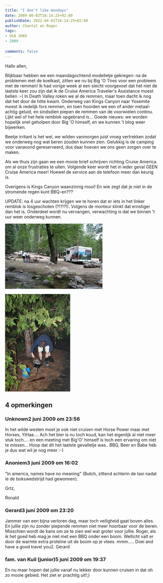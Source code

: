 ```yaml
---
title: "I don't like mondays"
date: 2009-06-02T16:14:25+02:00
publishDate: 2022-04-01T16:14:25+02:00
author: Chantal en Roger
tags:
- USA 2009
- 2009

comments: false
---
```


Hallo allen,

Blijkbaar hebben we een maandagochtend modelletje gekregen: na de problemen met de koelkast, zitten we nu bij Big 'O Tires voor een probleem met de remmen! Ik had vorige week al een slecht voorgevoel dat het niet de laatste keer zou zijn dat ik de Cruise America Traveler's Assistance moest bellen :-( In Death Valley roken we al de remmen, maar toen dacht ik nog dat het door de hitte kwam. Onderweg van Kings Canyon naar Yosemite moest ik redelijk fors remmen, en toen hoorden we een of ander metaal-achtig geluid, en sindsdien piepen de remmen van de voorwielen continu. Lijkt wel of het hele remblok opgebrand is... Goede nieuws: we worden hopelijk snel geholpen door Big 'O himself, en we kunnen 't blog weer bijwerken.

Beetje irritant is het wel, we wilden vanmorgen juist vroeg vertrekken zodat we onderweg nog wat beren zouden kunnen zien. Gelukkig is de camping voor vanavond gereserveerd, dus daar hoeven we ons geen zorgen over te maken.

Als we thuis zijn gaan we een mooie brief schrijven richting Cruise America om al onze frustraties te uiten. Volgende keer wordt het in ieder geval GEEN Cruise America meer! Hoewel de service aan de telefoon meer dan keurig is.

Overigens is Kings Canyon waanzinnig mooi! En wie zegt dat je niet in de stromende regen kunt BBQ-en???

UPDATE: na 4 uur wachten krijgen we te horen dat er iets in het linker remblok is losgeschoten (?!?!?!). Volgens de monteur klinkt dat ernstiger dan het is. Onderdeel wordt nu vervangen, verwachting is dat we binnen 't uur weer onderweg kunnen.

![Kings Canyon](./images/IMG_7510.jpg)

![Kings Canyon](./images/IMG_7477.jpg)

## 4 opmerkingen

### Unknown2 juni 2009 om 23:56

In het wilde westen moet je ook niet cruisen met Horse Power maar met Horses, YiHaa....
Ach het bier is nu toch koud, kan het eigenlijk al niet meer stuk toch.... en een meeting met Big'O' himself is toch een ervaring om niet te missen... Hoop dat dit het laatste gevalletje was.. BBQ, Beer en Babe heb je dus wat wil je nog meer :-)

### Anoniem3 juni 2009 om 16:02

"In america, names have no meaning"
(Butch, zittend achterin de taxi nadat ie de bokswedstrijd had gewonnen).

Grtz,

Ronald

### Gerard3 juni 2009 om 23:20

Jammer van een bijna verloren dag, maar toch veiligheid gaat boven alles. En jullie zijn nu zonder piepende remmen niet meer hoorbaar voor de beren. Misschien wordt de kans om ze te zien wel wat groter voor jullie. Roger, als ik het goed heb mag je niet met een BBQ onder een boom.
Wellicht valt er door de warmte extra proteïne uit de boom op je vlees. mmm.....
Doei and have a good travel you2.
Gerard

### fam. van Kuil (junior)5 juni 2009 om 19:37

En nu maar hopen dat jullie vanaf nu lekker door kunnen cruisen in dat oh zo mooie gebied. Het ziet er prachtig uit!;)
